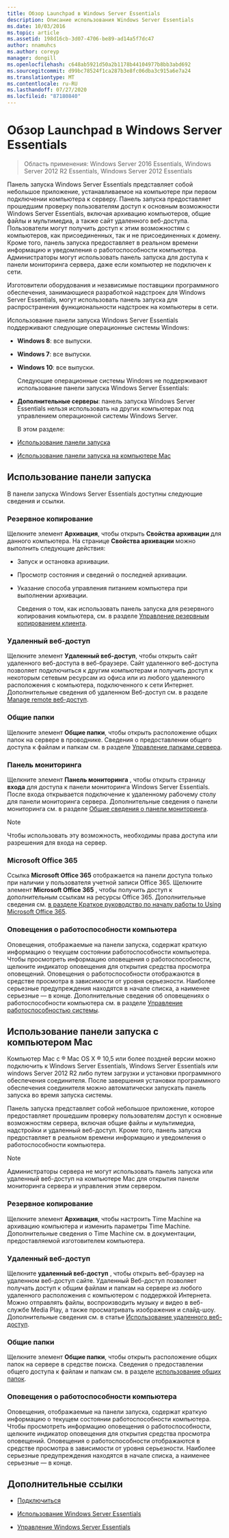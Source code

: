 ```yaml
---
title: Обзор Launchpad в Windows Server Essentials
description: Описание использования Windows Server Essentials
ms.date: 10/03/2016
ms.topic: article
ms.assetid: 198d16cb-3d07-4706-be89-ad14a5f7dc47
author: nnamuhcs
ms.author: coreyp
manager: dongill
ms.openlocfilehash: c648ab5921d50a2b1178b44104977b8bb3abd692
ms.sourcegitcommit: d99bc78524f1ca287b3e8fc06dba3c915a6e7a24
ms.translationtype: MT
ms.contentlocale: ru-RU
ms.lasthandoff: 07/27/2020
ms.locfileid: "87180840"
---
```

# <a name="overview-of-the-launchpad-in-windows-server-essentials"></a>Обзор Launchpad в Windows Server Essentials

>Область применения: Windows Server 2016 Essentials, Windows Server 2012 R2 Essentials, Windows Server 2012 Essentials

Панель запуска Windows Server Essentials представляет собой небольшое приложение, устанавливаемое на компьютере при первом подключении компьютера к серверу. Панель запуска предоставляет прошедшим проверку пользователям доступ к основным возможности Windows Server Essentials, включая архивацию компьютеров, общие файлы и мультимедиа, а также сайт удаленного веб-доступа. Пользователи могут получить доступ к этим возможностям с компьютеров, как присоединенных, так и не присоединенных к домену. Кроме того, панель запуска предоставляет в реальном времени информацию и уведомления о работоспособности компьютера. Администраторы могут использовать панель запуска для доступа к панели мониторинга сервера, даже если компьютер не подключен к сети.

 Изготовители оборудования и независимые поставщики программного обеспечения, занимающиеся разработкой надстроек для Windows Server Essentials, могут использовать панель запуска для распространения функциональности надстроек на компьютеры в сети.

 Использование панели запуска Windows Server Essentials поддерживают следующие операционные системы Windows:

- **Windows 8**: все выпуски.

- **Windows 7**: все выпуски.
- **Windows 10**: все выпуски.

  Следующие операционные системы Windows не поддерживают использование панели запуска Windows Server Essentials:

- **Дополнительные серверы**: панель запуска Windows Server Essentials нельзя использовать на других компьютерах под управлением операционной системы Windows Server.

  В этом разделе:

- [Использование панели запуска](Overview-of-the-Launchpad-in-Windows-Server-Essentials.md#BKMK_Launchpad)

- [Использование панели запуска на компьютере Mac](Overview-of-the-Launchpad-in-Windows-Server-Essentials.md#BKMK_Mac)

##  <a name="use-the-launchpad"></a><a name="BKMK_Launchpad"></a>Использование панели запуска
 В панели запуска Windows Server Essentials доступны следующие сведения и ссылки.

### <a name="backup"></a>Резервное копирование
 Щелкните элемент **Архивация**, чтобы открыть **Свойства архивации** для данного компьютера. На странице **Свойства архивации** можно выполнить следующие действия:

- Запуск и остановка архивации.

- Просмотр состояния и сведений о последней архивации.

- Указание способа управления питанием компьютера при выполнении архивации.

  Сведения о том, как использовать панель запуска для резервного копирования компьютера, см. в разделе [Управление резервным копированием клиента](Manage-Client-Computer-Backup-in-Windows-Server-Essentials.md).

### <a name="remote-web-access"></a>Удаленный веб-доступ
 Щелкните элемент **Удаленный веб-доступ**, чтобы открыть сайт удаленного веб-доступа в веб-браузере. Сайт удаленного веб-доступа позволяет подключиться к другим компьютерам и получить доступ к некоторым сетевым ресурсам из офиса или из любого удаленного расположения с компьютера, подключенного к сети Интернет. Дополнительные сведения об удаленном Веб-доступ см. в разделе [Manage remote веб-доступ](Manage-Remote-Web-Access-in-Windows-Server-Essentials.md).

### <a name="shared-folders"></a>Общие папки
 Щелкните элемент **Общие папки**, чтобы открыть расположение общих папок на сервере в проводнике. Сведения о предоставлении общего доступа к файлам и папкам см. в разделе [Управление папками сервера](Manage-Server-Folders-in-Windows-Server-Essentials.md).

### <a name="dashboard"></a>Панель мониторинга
 Щелкните элемент  **Панель мониторинга** , чтобы открыть страницу **входа** для доступа к панели мониторинга Windows Server Essentials. После входа открывается подключение к удаленному рабочему столу для панели мониторинга сервера. Дополнительные сведения о панели мониторинга см. в разделе [Общие сведения о панели мониторинга](Overview-of-the-Dashboard-in-Windows-Server-Essentials.md).

> [!NOTE]
>  Чтобы использовать эту возможность, необходимы права доступа или разрешения для входа на сервер.

### <a name="microsoft-office-365"></a>Microsoft Office 365
 Ссылка **Microsoft Office 365** отображается на панели доступа только при наличии у пользователя учетной записи Office 365. Щелкните элемент  **Microsoft Office 365** , чтобы получить доступ к дополнительным ссылкам на ресурсы Office 365. Дополнительные сведения см. [в разделе Краткое руководство по началу работы to Using Microsoft Office 365](../use/Quick-Start-Guide-to-Using-Microsoft-Office-365-with-Windows-Server-Essentials.md).

### <a name="computer-health-alerts"></a>Оповещения о работоспособности компьютера
 Оповещения, отображаемые на панели запуска, содержат краткую информацию о текущем состоянии работоспособности компьютера. Чтобы просмотреть информацию оповещения о работоспособности, щелкните индикатор оповещения для открытия средства просмотра оповещений. Оповещения о работоспособности отображаются в средстве просмотра в зависимости от уровня серьезности. Наиболее серьезные предупреждения находятся в начале списка, а наименее серьезные — в конце. Дополнительные сведения об оповещениях о работоспособности компьютера см. в разделе [Управление работоспособностью системы](Manage-System-Health-in-Windows-Server-Essentials.md).

##  <a name="use-the-launchpad-with-a-mac-computer"></a><a name="BKMK_Mac"></a>Использование панели запуска с компьютером Mac
 Компьютер Mac с &reg; Mac OS X &reg; 10,5 или более поздней версии можно подключить к Windows Server Essentials, Windows Server Essentials или windows Server 2012 R2 либо путем загрузки и установки программного обеспечения соединителя. После завершения установки программного обеспечения соединителя можно автоматически запускать панель запуска во время запуска системы.

 Панель запуска представляет собой небольшое приложение, которое предоставляет прошедшим проверку пользователям доступ к основные возможностям сервера, включая общие файлы и мультимедиа, надстройки и удаленный веб-доступ. Кроме того, панель запуска предоставляет в реальном времени информацию и уведомления о работоспособности компьютера.

> [!NOTE]
>  Администраторы сервера не могут использовать панель запуска или удаленный веб-доступ на компьютере Mac для открытия панели мониторинга сервера и управления этим сервером.

### <a name="backup"></a>Резервное копирование
 Щелкните элемент **Архивация**, чтобы настроить Time Machine на архивацию компьютера и изменить параметры Time Machine. Дополнительные сведения о Time Machine см. в документации, предоставляемой изготовителем компьютера.

### <a name="remote-web-access"></a>Удаленный веб-доступ
 Щелкните **удаленный веб-доступ** , чтобы открыть веб-браузер на удаленном веб-доступ сайте. Удаленный Веб-доступ позволяет получать доступ к общим файлам и папкам на сервере из любого удаленного расположения с компьютером с поддержкой Интернета. Можно отправлять файлы, воспроизводить музыку и видео в веб-службе Media Play, а также просматривать изображения и слайд-шоу. Дополнительные сведения см. в статье [Использование удаленного веб-доступ](../use/Use-Remote-Web-Access-in-Windows-Server-Essentials.md).

### <a name="shared-folders"></a>Общие папки
 Щелкните элемент **Общие папки**, чтобы открыть расположение общих папок на сервере в средстве поиска. Сведения о предоставлении общего доступа к файлам и папкам см. в разделе [использование общих папок](../use/Use-Shared-Folders-in-Windows-Server-Essentials.md).

### <a name="computer-health-alerts"></a>Оповещения о работоспособности компьютера
 Оповещения, отображаемые на панели запуска, содержат краткую информацию о текущем состоянии работоспособности компьютера. Чтобы просмотреть информацию оповещения о работоспособности, щелкните индикатор оповещения для открытия средства просмотра оповещений. Оповещения о работоспособности отображаются в средстве просмотра в зависимости от уровня серьезности. Наиболее серьезные предупреждения находятся в начале списка, а наименее серьезные — в конце.

## <a name="additional-references"></a>Дополнительные ссылки

-   [Подключиться](../use/Get-Connected-in-Windows-Server-Essentials.md)

-   [Использование Windows Server Essentials](../use/Use-Windows-Server-Essentials.md)

-   [Управление Windows Server Essentials](Manage-Windows-Server-Essentials.md)
